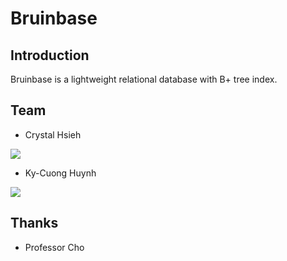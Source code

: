 # Bruinbase

## Introduction 

Bruinbase is a lightweight relational database with B+ tree index.

## Team

* Crystal Hsieh

![](https://avatars3.githubusercontent.com/u/5697626?v=3&s=200)

* Ky-Cuong Huynh

![](https://avatars3.githubusercontent.com/u/4713937?v=3&s=200)

## Thanks

* Professor Cho